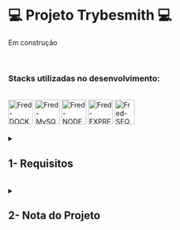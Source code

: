 # :computer: Projeto Trybesmith :computer:

Em construção

<br />

### Stacks utilizadas no desenvolvimento:
<div style="display: inline_block"><br>
  <img alt="Fred-DOCKER" height="50" width="50" src="https://cdn.jsdelivr.net/gh/devicons/devicon/icons/docker/docker-plain.svg" />
  <img alt="Fred-MySQL" height="50" width="50" src="https://cdn.jsdelivr.net/gh/devicons/devicon/icons/mysql/mysql-original-wordmark.svg" />
  <img alt="Fred-NODE" height="50" width="50" src="https://cdn.jsdelivr.net/gh/devicons/devicon/icons/nodejs/nodejs-original.svg" />
  <img alt="Fred-EXPRESS" height="50" width="50" src="https://cdn.jsdelivr.net/gh/devicons/devicon/icons/express/express-original.svg" />
  <img alt="Fred-SEQUELIZE" height="50" width="40" src="https://cdn.jsdelivr.net/gh/devicons/devicon/icons/sequelize/sequelize-original.svg" />
</div>

<br />

<details>
<summary>
  
## 1- Requisitos
  
</summary>

### 1. Crie um endpoint para o cadastro de produtos

### 2. Crie um endpoint para a listagem de produtos

### 3. Crie um endpoint para o cadastro de pessoas usuárias

### 4. Crie um endpoint para listar todos os pedidos

### 5. Crie um endpoint para o login de pessoas usuárias

### 6. Crie as validações dos produtos

### 7. Crie as validações para as pessoas usuárias

### 8. Crie um endpoint para o cadastro de um pedido

</details>
<br />

<details>
<summary>

## 2- Nota do Projeto

</summary>

## 100% :heavy_check_mark:

![Project-Trybesmith]()

</details>
<br />
